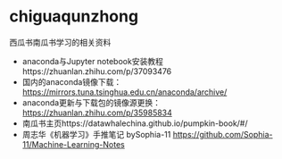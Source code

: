 # chiguaqunzhong
西瓜书南瓜书学习的相关资料
- anaconda与Jupyter notebook安装教程https://zhuanlan.zhihu.com/p/37093476       
- 国内的anaconda镜像下载：https://mirrors.tuna.tsinghua.edu.cn/anaconda/archive/               
- anaconda更新与下载包的镜像源更换：https://zhuanlan.zhihu.com/p/35985834
- 南瓜书主页https://datawhalechina.github.io/pumpkin-book/#/
-  周志华《机器学习》手推笔记 bySophia-11 https://github.com/Sophia-11/Machine-Learning-Notes
